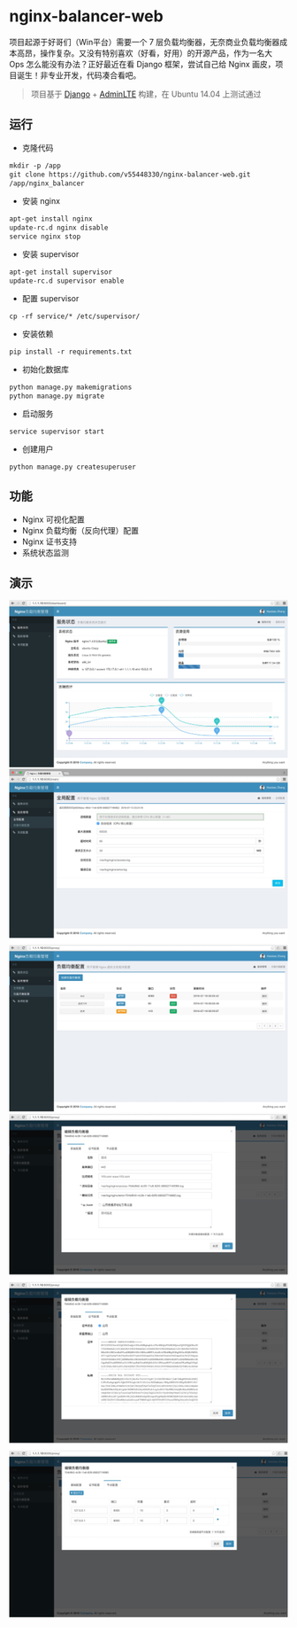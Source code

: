 # nginx-balancer-web


项目起源于好哥们（Win平台）需要一个 7 层负载均衡器，无奈商业负载均衡器成本高昂，操作复杂。又没有特别喜欢（好看，好用）的开源产品，作为一名大 Ops 怎么能没有办法？正好最近在看 Django 框架，尝试自己给 Nginx 画皮，项目诞生！非专业开发，代码凑合看吧。
> 项目基于 [Django](https://www.djangoproject.com/) + [AdminLTE](https://www.almsaeedstudio.com/) 构建，在 Ubuntu 14.04 上测试通过

## 运行
* 克隆代码
```
mkdir -p /app
git clone https://github.com/v55448330/nginx-balancer-web.git /app/nginx_balancer
```
* 安装 nginx
```
apt-get install nginx
update-rc.d nginx disable
service nginx stop
```
* 安装 supervisor
```
apt-get install supervisor
update-rc.d supervisor enable
```
* 配置 supervisor
```
cp -rf service/* /etc/supervisor/
```
* 安装依赖
```
pip install -r requirements.txt
```
* 初始化数据库
```
python manage.py makemigrations
python manage.py migrate
```
* 启动服务
```
service supervisor start
```
* 创建用户
```
python manage.py createsuperuser
```

## 功能
* Nginx 可视化配置
* Nginx 负载均衡（反向代理）配置
* Nginx 证书支持
* 系统状态监测

## 演示
![image](readme_img/1.jpg)
![image](readme_img/2.jpg)
![image](readme_img/3.jpg)
![image](readme_img/4.jpg)
![image](readme_img/5.jpg)
![image](readme_img/6.jpg)
